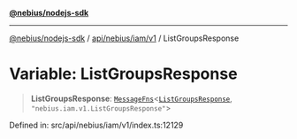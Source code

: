 [**@nebius/nodejs-sdk**](../../../../../README.md)

---

[@nebius/nodejs-sdk](../../../../../README.md) / [api/nebius/iam/v1](../README.md) / ListGroupsResponse

# Variable: ListGroupsResponse

> **ListGroupsResponse**: [`MessageFns`](../../../../../runtime/protos/core/interfaces/MessageFns.md)\<[`ListGroupsResponse`](../interfaces/ListGroupsResponse.md), `"nebius.iam.v1.ListGroupsResponse"`\>

Defined in: src/api/nebius/iam/v1/index.ts:12129
